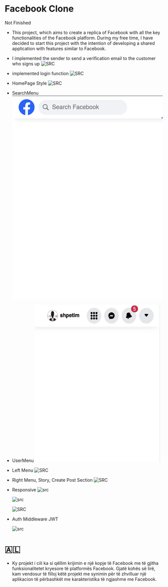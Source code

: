 # Facebook Clone
Not Finished
- This project, which aims to create a replica of Facebook with all the key functionalities of the Facebook platform. During my free time, I have decided to start this project with the intention of developing a shared application with features similar to Facebook.

- I implemented the sender to send a verification email to the customer who signs up
  ![SRC](https://raw.githubusercontent.com/shpetimaliu/facebook-clone/master/backend/screenshot/Screenshot%202023-10-11%20at%202.19.47%E2%80%AFAM.png)

- implemented login function
  ![SRC](https://raw.githubusercontent.com/shpetimaliu/facebook-clone/master/backend/screenshot/Screenshot%202023-10-11%20at%202.34.23%E2%80%AFPM.png)

- HomePage Style
  ![SRC](https://raw.githubusercontent.com/shpetimaliu/facebook-clone/master/frontend/screenshot/Screenshot%202023-10-12%20at%201.05.56%E2%80%AFAM.png)

- SearchMenu
  ![SRC](https://raw.githubusercontent.com/shpetimaliu/facebook-clone/master/frontend/screenshot/searchMenu.gif)

- UserMenu
  ![SRC](https://raw.githubusercontent.com/shpetimaliu/facebook-clone/master/frontend/screenshot/userMedia.gif)

- Left Menu
  ![SRC](https://github.com/shpetimaliu/facebook-clone/blob/master/frontend/screenshot/Screenshot%202023-10-17%20at%205.13.03%E2%80%AFPM.png?raw=true)

- Right Menu, Story, Create Post Section
  ![SRC](https://raw.githubusercontent.com/shpetimaliu/facebook-clone/master/frontend/screenshot/Screenshot%202023-10-17%20at%207.19.39%E2%80%AFPM.png)

- Responsive
  ![src](https://raw.githubusercontent.com/shpetimaliu/facebook-clone/master/frontend/screenshot/Screenshot%202023-10-20%20at%203.01.24%E2%80%AFPM.png)

  ![src](https://github.com/shpetimaliu/facebook-clone/blob/master/frontend/screenshot/Screenshot%202023-10-20%20at%203.01.35%E2%80%AFPM.png?raw=true)

  ![SRC](https://github.com/shpetimaliu/facebook-clone/blob/master/frontend/screenshot/Screenshot%202023-10-20%20at%203.01.49%E2%80%AFPM.png?raw=true)

- Auth Middleware JWT

  ![src](https://github.com/shpetimaliu/facebook-clone/blob/master/backend/screenshot/Screenshot%202023-10-20%20at%203.33.21%E2%80%AFPM.png?raw=true)

# 🇦🇱

- Ky projekt i cili ka si qëllim krijimin e një kopje të Facebook me të gjitha funksionalitetet kryesore të platformës Facebook. Gjatë kohës së lirë, kam vendosur të filloj këtë projekt me synimin për të zhvilluar një aplikacion të përbashkët me karakteristika të ngjashme me Facebook.
